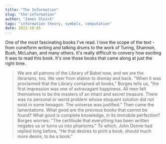```yaml
---
title: "The Information"
slug: "the-information"
author: "James Gleick"
tags: "information theory, symbols, computation"
date: 2022-10-05
---
```


One of the most fascinating books I've read.  I love the scope of the
text - from cuneiform writing and talking drums to the work of Turing, Shannon, Bush, McLuhan, and many others.
It's really difficult to convery how exciting it was to read this book. It's one those books that
came along at just the right time.

> We are all patrons of the Library of Babel now, and we are the librarians, too.  We veer from elation to dismay and back. 
> "When it was proclaimed that the Library contained all books," Borges tells us, "the first impression was one of extravagant 
> happiness. All men felt themselves to be the masters of an intact and secret treasure. There was no personal or world problem 
> whose eloquent solution did not exist in some hexagon.  The universe was justified."  Then came the lamentations. What 
> good are the previous books that cannot be found? What good is complete knowledge, in its immobile perfection? Borges worries:
> "The certitiude that everything has been written negates us or turns us into phantoms." To which, John Donne had replied long before,
> "He that desires to print a book, should much more desire, to be a book."
